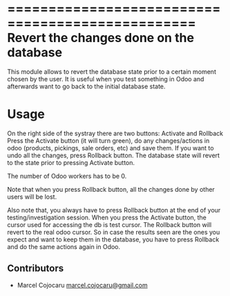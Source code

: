 =================================================
Revert the changes done on the database 
=================================================

This module allows to revert the database state prior to a certain moment chosen by the user.
It is useful when you test something in Odoo and afterwards want to go back to the initial database state. 

Usage
=====

On the right side of the systray there are two buttons: Activate and Rollback
Press the Activate button (it will turn green), do any changes/actions in odoo (products, pickings, sale orders, etc) and save them.
If you want to undo all the changes, press Rollback button.
The database state will revert to the state prior to pressing Activate button.

The number of Odoo workers has to be 0.

Note that when you press Rollback button, all the changes done by other users will be lost.

Also note that, you always have to press Rollback button at the end of your testing/investigation session.
When you press the Activate button, the cursor used for accessing the db is test cursor.
The Rollback button will revert to the real odoo cursor. So in case the results seen are the ones you expect and want to keep them in the database, you have to press Rollback and do the same actions again in Odoo.

Contributors
------------

* Marcel Cojocaru <marcel.cojocaru@gmail.com>
